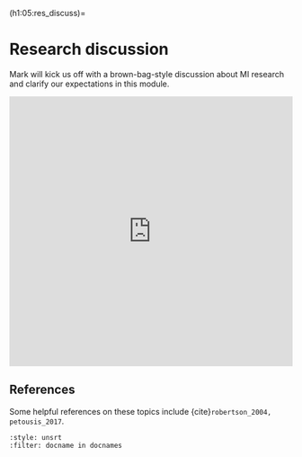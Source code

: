 (h1:05:res_discuss)=
# Research discussion

Mark will kick us off with a brown-bag-style discussion about MI research and clarify our expectations in this module.

<iframe src="https://docs.google.com/presentation/d/e/2PACX-1vTRypczVQSfWZOVER-02C1RVpd95BJbKt_6ZlEX-GXv2B-ZX_R1GeRosZ_wBraS5mmEW8X-NZSqHRry/embed?start=false&loop=false&delayms=3000" frameborder="0" width="100%" height="480" allowfullscreen="true" mozallowfullscreen="true" webkitallowfullscreen="true"></iframe>



## References

Some helpful references on these topics include {cite}`robertson_2004, petousis_2017`.

```{bibliography}
:style: unsrt
:filter: docname in docnames
```


